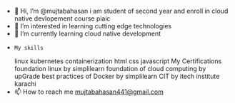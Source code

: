 - 👋 Hi, I’m @mujtabahasan i am student of second year and enroll in cloud native devlopement course piaic
- 👀 I’m interested in learning cutting edge technologies
- 🌱 I’m currently learning cloud native development 
-     My skills 
     linux
     kubernetes
     containerization 
     html css
     javascript
     My Certifications
     foundation linux by simplilearn
     foundation of cloud computing by upGrade
     best practices of Docker by simplilearn
     CIT by itech institute karachi
- 📫 How to reach me mujtabahasan441@gmail.com
    
     

<!---
mujtabahasa/mujtabahasa is a ✨ special ✨ repository because its `README.md` (this file) appears on your GitHub profile.
You can click the Preview link to take a look at your changes.
--->
